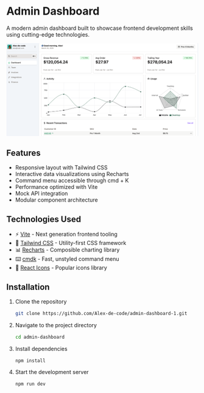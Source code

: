 # Admin Dashboard

A modern admin dashboard built to showcase frontend development skills using cutting-edge technologies.

![Dashboard Screenshot](./src/assets/ScreenShot.png)

## Features

- Responsive layout with Tailwind CSS
- Interactive data visualizations using Recharts
- Command menu accessible through cmd + K
- Performance optimized with Vite
- Mock API integration
- Modular component architecture

## Technologies Used

- ⚡ [Vite](https://vitejs.dev/) - Next generation frontend tooling
- 🎨 [Tailwind CSS](https://tailwindcss.com/) - Utility-first CSS framework
- 📊 [Recharts](https://recharts.org/) - Composible charting library
- ⌨️ [cmdk](https://github.com/pacocoursey/cmdk) - Fast, unstyled command menu
- 🔄 [React Icons](https://react-icons.github.io/react-icons/) - Popular icons library

## Installation

1. Clone the repository

   ```bash
   git clone https://github.com/Alex-de-code/admin-dashboard-1.git
   ```

2. Navigate to the project directory

   ```bash
   cd admin-dashboard
   ```

3. Install dependencies

   ```
   npm install
   ```

4. Start the development server

   ```
   npm run dev
   ```
